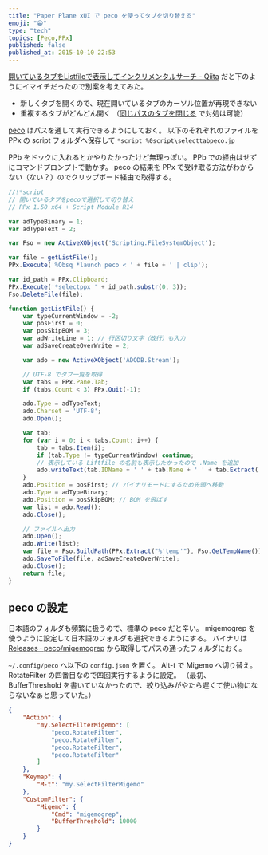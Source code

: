 ```yaml
---
title: "Paper Plane xUI で peco を使ってタブを切り替える"
emoji: "😀"
type: "tech"
topics: [Peco,PPx]
published: false
published_at: 2015-10-10 22:53
---
```


[開いているタブをListfileで表示してインクリメンタルサーチ - Qiita](http://qiita.com/hokorobi/items/f57e994c41b7e4e7e98c) だと下のようにイマイチだったので別案を考えてみた。

- 新しくタブを開くので、現在開いているタブのカーソル位置が再現できない
- 重複するタブがどんどん開く （[同じパスのタブを閉じる](http://d.hatena.ne.jp/hokorobi/20120725/1343214423) で対処は可能）

[peco](https://github.com/peco/peco) はパスを通して実行できるようにしておく。
以下のそれぞれのファイルを PPx の script フォルダへ保存して `*script %0script\selecttabpeco.jp`

PPb をドックに入れるとかやりたかったけど無理っぽい。
PPb での経由はせずにコマンドプロンプトで動かす。
peco の結果を PPx で受け取る方法がわからない（ない？）のでクリップボード経由で取得する。

```javascript:selecttabpeco.js
//!*script
// 開いているタブをpecoで選択して切り替え
// PPx 1.50 x64 + Script Module R14

var adTypeBinary = 1;
var adTypeText = 2;

var Fso = new ActiveXObject('Scripting.FileSystemObject');

var file = getListFile();
PPx.Execute('%Obsq *launch peco < ' + file + ' | clip');

var id_path = PPx.Clipboard;
PPx.Execute('*selectppx ' + id_path.substr(0, 3));
Fso.DeleteFile(file);

function getListFile() {
    var typeCurrentWindow = -2;
    var posFirst = 0;
    var posSkipBOM = 3;
    var adWriteLine = 1; // 行区切り文字（改行）も入力
    var adSaveCreateOverWrite = 2;

    var ado = new ActiveXObject('ADODB.Stream');

    // UTF-8 でタブ一覧を取得
    var tabs = PPx.Pane.Tab;
    if (tabs.Count < 3) PPx.Quit(-1);

    ado.Type = adTypeText;
    ado.Charset = 'UTF-8';
    ado.Open();

    var tab;
    for (var i = 0; i < tabs.Count; i++) {
        tab = tabs.Item(i);
        if (tab.Type != typeCurrentWindow) continue;
        // 表示している Liftfile の名前も表示したかったので .Name を追加
        ado.writeText(tab.IDName + ' ' + tab.Name + ' ' + tab.Extract('%D'), adWriteLine);
    }
    ado.Position = posFirst; // バイナリモードにするため先頭へ移動
    ado.Type = adTypeBinary;
    ado.Position = posSkipBOM; // BOM を飛ばす
    var list = ado.Read();
    ado.Close();

    // ファイルへ出力
    ado.Open();
    ado.Write(list);
    var file = Fso.BuildPath(PPx.Extract("%'temp'"), Fso.GetTempName());
    ado.SaveToFile(file, adSaveCreateOverWrite);
    ado.Close();
    return file;
}
```

## peco の設定

日本語のフォルダも頻繁に扱うので、標準の peco だと辛い。
migemogrep を使うように設定して日本語のフォルダも選択できるようにする。
バイナリは [Releases · peco/migemogrep](https://github.com/peco/migemogrep/releases) から取得してパスの通ったフォルダにおく。

```~/.config/peco``` へ以下の ```config.json``` を置く。
Alt-t で Migemo へ切り替え。RotateFilter の四番目なので四回実行するように設定。
（最初、BufferThreshold を書いていなかったので、絞り込みがやたら遅くて使い物にならないなぁと思っていた。）

```json:config.json
{
	"Action": {
		"my.SelectFilterMigemo": [
			"peco.RotateFilter",
			"peco.RotateFilter",
			"peco.RotateFilter",
			"peco.RotateFilter"
		]
	},
	"Keymap": {
		"M-t": "my.SelectFilterMigemo"
	},
	"CustomFilter": {
		"Migemo": {
			"Cmd": "migemogrep",
			"BufferThreshold": 10000
		}
	}
}
```

